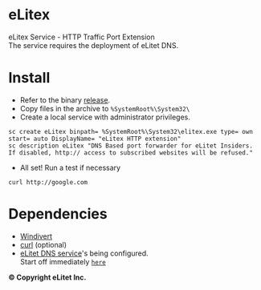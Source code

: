 # eLitex
eLitex Service - HTTP Traffic Port Extension <br>
The service requires the deployment of eLitet DNS. 

# Install
- Refer to the binary [release](https://github.com/PantherJohn/eLitex/releases).
- Copy files in the archive to `%SystemRoot%\System32\`
- Create a local service with administrator privileges. 
```
sc create eLitex binpath= %SystemRoot%\System32\elitex.exe type= own start= auto DisplayName= "eLitex HTTP extension" 
sc description eLitex "DNS Based port forwarder for eLitet Insiders. If disabled, http:// access to subscribed websites will be refused."
``` 
- All set! Run a test if necessary
```
curl http://google.com
```

# Dependencies
- [Windivert](https://github.com/basil00/Divert)
- [curl](https://github.com/curl/curl) (optional)
- [eLitet DNS service](https://github.com/PantherJohn/eLitetDeployed)'s being configured. <br> Start off immediately [`here`](https://eltdpl.roycreatif.com/configure)

**&copy; Copyright eLitet Inc.**

